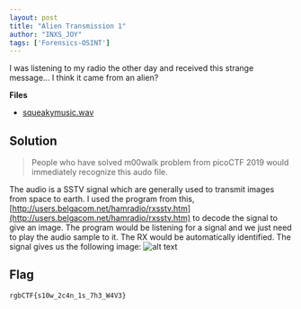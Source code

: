 ```yaml
---
layout: post
title: "Alien Transmission 1"
author: "INXS_JOY"
tags: ['Forensics-OSINT']
---
```


I was listening to my radio the other day and received this strange message... I think it came from an alien?

**Files**
- [squeakymusic.wav]({{site.baseurl}}/assets/Alien-Transmission-1/squeakymusic.wav)

## Solution
>People who have solved m00walk problem from picoCTF 2019 would immediately recognize this audo file.

The audio is a SSTV signal which are generally used to transmit images from space to earth. I used the program from this, [http://users.belgacom.net/hamradio/rxsstv.htm](http://users.belgacom.net/hamradio/rxsstv.htm) to decode the signal to give an image. The program would be listening for a signal and we just need to play the audio sample to it. The RX would be automatically identified. The signal gives us the following image:
![alt text]({{site.baseurl}}/assets/Alien-Transmission-1/Alien-Transmission-1.jpg) 

## Flag
```
rgbCTF{s10w_2c4n_1s_7h3_W4V3}
```
